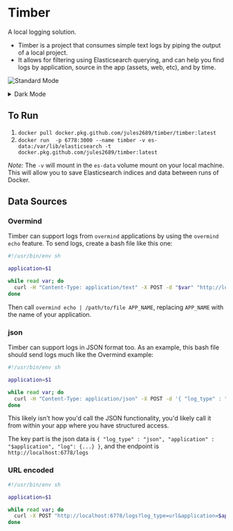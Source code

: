 # Timber

A local logging solution.

- Timber is a project that consumes simple text logs by piping the output of a local project.
- It allows for filtering using Elasticsearch querying, and can help you find logs by application, source in the app (assets, web, etc), and by time.

![Standard Mode](https://user-images.githubusercontent.com/3074765/79073918-3c416700-7cb7-11ea-81d2-73e71cdbf03d.png)

<details>
  <summary>Dark Mode</summary>

  <img src="https://user-images.githubusercontent.com/3074765/79073919-43687500-7cb7-11ea-9691-8750e12c6bcf.png" alt="Dark Mode Screenshot"

</details>

## To Run

1. `docker pull docker.pkg.github.com/jules2689/timber/timber:latest`
2. `docker run  -p 6778:3000 --name timber -v es-data:/var/lib/elasticsearch -t docker.pkg.github.com/jules2689/timber:latest`

_Note:_ The `-v` will mount in the `es-data` volume mount on your local machine. This will allow you to save Elasticsearch indices and data between runs of Docker.

## Data Sources

### Overmind

Timber can support logs from `overmind` applications by using the `overmind echo` feature. To send logs, create a bash file like this one:

```bash
#!/usr/bin/env sh

application=$1

while read var; do
  curl -H "Content-Type: application/text" -X POST -d "$var" "http://localhost:6778/logs?log_type=overmind&application=$application" >/dev/null 2>&1
done
```

Then call `overmind echo | /path/to/file APP_NAME`, replacing `APP_NAME` with the name of your application.

### json

Timber can support logs in JSON format too. As an example, this bash file should send logs much like the Overmind example:

```bash
#!/usr/bin/env sh

application=$1

while read var; do
  curl -H "Content-Type: application/json" -X POST -d '{ "log_type" : "json", "application" : "$application", "log": {...} }' "http://localhost:6778/logs" >/dev/null 2>&1
done
```

This likely isn't how you'd call the JSON functionality, you'd likely call it from within your app where you have structured access.

The key part is the json data is `{ "log_type" : "json", "application" : "$application", "log": {...} }`, and the endpoint is `http://localhost:6778/logs`

### URL encoded

```bash
#!/usr/bin/env sh

application=$1

while read var; do
  curl -X POST "http://localhost:6778/logs?log_type=url&application=$application&log=my_special_url_encoded_log" >/dev/null 2>&1
done
```

